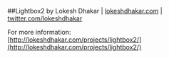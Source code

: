 ##Lightbox2
by Lokesh Dhakar | [lokeshdhakar.com](http://www.lokeshdhakar.com)  | [twitter.com/lokeshdhakar](http://twitter.com/lokeshdhakar)  


For more information:  
[http://lokeshdhakar.com/projects/lightbox2/](http://lokeshdhakar.com/projects/lightbox2/)
